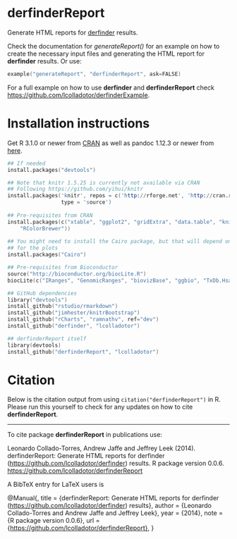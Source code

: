 derfinderReport
===============

Generate HTML reports for [derfinder](https://github.com/lcolladotor/derfinder) results.

Check the documentation for _generateReport()_ for an example on how to create the necessary input files and generating the HTML report for __derfinder__ results. Or use:

```S
example("generateReport", "derfinderReport", ask=FALSE)
```

For a full example on how to use __derfinder__ and __derfinderReport__ check https://github.com/lcolladotor/derfinderExample.

# Installation instructions

Get R 3.1.0 or newer from [CRAN](http://cran.r-project.org/) as well as pandoc 1.12.3 or newer from [here](http://johnmacfarlane.net/pandoc/installing.html).

```S
## If needed
install.packages("devtools")

## Note that knitr 1.5.25 is currently not available via CRAN
## Following https://github.com/yihui/knitr
install.packages('knitr', repos = c('http://rforge.net', 'http://cran.rstudio.org'),
                 type = 'source')
				 
## Pre-requisites from CRAN
install.packages(c("xtable", "ggplot2", "gridExtra", "data.table", "knitcitations",
	"RColorBrewer"))
	
## You might need to install the Cairo package, but that will depend on the device you use
## for the plots
install.packages("Cairo")

## Pre-requisites from Bioconductor
source("http://bioconductor.org/biocLite.R")
biocLite(c("IRanges", "GenomicRanges", "biovizBase", "ggbio", "TxDb.Hsapiens.UCSC.hg19.knownGene"))

## GitHub dependencies
library("devtools")
install_github("rstudio/rmarkdown")
install_github("jimhester/knitrBootstrap")
install_github("rCharts", "ramnathv", ref="dev")
install_github("derfinder", "lcolladotor")

## derfinderReport itself
library(devtools)
install_github("derfinderReport", "lcolladotor")
```

# Citation

Below is the citation output from using `citation("derfinderReport")` in R. Please run this yourself to check for any updates on how to cite __derfinderReport__.

---

To cite package __derfinderReport__ in publications use:

Leonardo Collado-Torres, Andrew Jaffe and Jeffrey Leek (2014). derfinderReport: Generate HTML reports for derfinder (https://github.com/lcolladotor/derfinder) results. R package version 0.0.6. https://github.com/lcolladotor/derfinderReport

A BibTeX entry for LaTeX users is

@Manual{, title = {derfinderReport: Generate HTML reports for derfinder (https://github.com/lcolladotor/derfinder) results}, author = {Leonardo Collado-Torres and Andrew Jaffe and Jeffrey Leek}, year = {2014}, note = {R package version 0.0.6}, url = {https://github.com/lcolladotor/derfinderReport}, }
